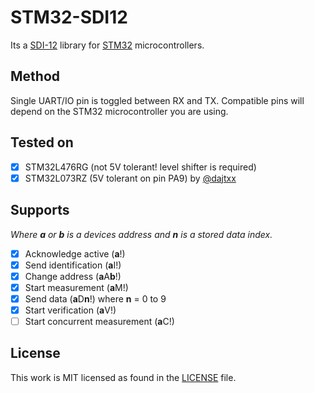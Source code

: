 # STM32-SDI12
Its a [SDI-12](https://www.sdi-12.org/) library for [STM32](https://www.st.com/en/microcontrollers-microprocessors/stm32-32-bit-arm-cortex-mcus.html) microcontrollers.

## Method
Single UART/IO pin is toggled between RX and TX. Compatible pins will depend on the STM32 microcontroller you are using. 

## Tested on
- [x] STM32L476RG (not 5V tolerant! level shifter is required)
- [x] STM32L073RZ (5V tolerant on pin PA9) by [@dajtxx](https://github.com/dajtxx)

## Supports
*Where **a** or **b** is a devices address and **n** is a stored data index.*
- [x] Acknowledge active (**a**!)
- [x] Send identification (**a**I!)
- [x] Change address (**a**A**b**!)
- [x] Start measurement (**a**M!)
- [x] Send data (**a**D**n**!) where **n** = 0 to 9
- [x] Start verification (**a**V!)
- [ ] Start concurrent measurement (**a**C!)

## License
This work is MIT licensed as found in the [LICENSE](https://github.com/HarveyBates/STM32-SDI12/blob/master/LICENSE) file.

